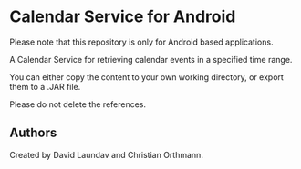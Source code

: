 Calendar Service for Android
====

Please note that this repository is only for Android based applications. 

A Calendar Service for retrieving calendar events in a specified time range.

You can either copy the content to your own working directory, or export them to a .JAR file.

Please do not delete the references.

Authors
---
Created by David Laundav and Christian Orthmann.

